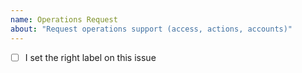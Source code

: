 ```yaml
---
name: Operations Request
about: "Request operations support (access, actions, accounts)"
---
```


<!--
LABEL DEFINITIONS:
- root access (data): Requests access to the root account and potentially customer data.
- root access (no data): Requests access to the root account without accessing customer data.
- permissions request: Requests for creating accounts or modifying permissions
- software installation request: Requests for installing software or tools
-->

- [ ] I set the right label on this issue
